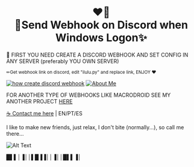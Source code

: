 <h1 align="center">❤️‍🔥<br>🤖Send Webhook on Discord when Windows Logon✨</h1>

🤖 FIRST YOU NEED CREATE A DISCORD WEBHOOK AND SET CONFIG IN ANY SERVER (preferably YOU OWN SERVER)

<p><small>✏Get webhook link on discord, edit "ilulu.py" and replace link,  ENJOY ♥ </small></p>

[![how create discord webhook](https://img.shields.io/badge/How%20To%20Create%20Discord%20Webhook_%20-%23323330.svg?&style=for-the-badge&logo=SCHWI&logoColor=black&color=2acaea)](https://support.discord.com/hc/en-us/articles/228383668-Intro-to-Webhooks)
[![About Me](https://img.shields.io/badge/About_me%20-%23323330.svg?&style=for-the-badge&logo=CARD&logoColor=black&color=9b48e9)](https://meindoragon.carrd.co/)

FOR ANOTHER TYPE OF WEBHOOKS LIKE MACRODROID SEE MY ANOTHER PROJECT [HERE](https://github.com/MeinDoragon/Weebhook-PC-to-cellphone)

[☕ Contact me here](https://meindoragon.carrd.co/) | EN/PT/ES

I like to make new friends, just relax, I don't bite (normally...), so call me there...

![Alt Text](https://media.tenor.com/4aBGKXpAzygAAAAC/ahagon-new-game.gif)

█▌▌│▐││▌█▐▐││▐││█▌▌▐│
